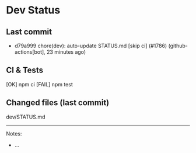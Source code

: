 # Dev Status

## Last commit
- d79a999 chore(dev): auto-update STATUS.md [skip ci] (#1786) (github-actions[bot], 23 minutes ago)
## CI & Tests
[OK] npm ci
[FAIL] npm test

## Changed files (last commit)
dev/STATUS.md

---
Notes:
- ...
